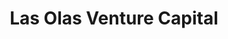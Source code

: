 ---
layout: firm_page
title: "Las Olas Venture Capital"
id: "lasolasvc.com"
permalink: "/lasolasventurecapitallasolasvc.com/"
website: "https://www.lasolasvc.com"
offices: "Fort Lauderdale (United States), New York (United States)"
investment_stages: "Seed, Series A"
portfolio_companies: "User Interviews, BusRight, Leverage, EcoMap, OneRail, Paccurate, City Detect, Avomd, BusRight, CarePredict, Cofi, Configure8, Cypress, Davinci Micro Fulfillment, Drivepoint, IO Pipe, Leasecake, LendingFront, Letterhead, Mapmycustomers, Medxoom, Mosaic, Otto, Openreel, Plum Wine, Preteckt, ReloQuest, Rotabull, Smarthop, Tristar AI"
portfolio_link: "https://www.lasolasvc.com/portfolio"
investment_markets: "B2B Software, Fintech, HealthTech, ConTech, PropTech, Supply Chain, Logistics, DevTools, DevOps"
founded_year: "2015"
description: "Las Olas Venture Capital (LOVC) is an early-stage venture capital firm that leads rounds in B2B software companies. They focus on transforming outdated business workflows into digital-first operations and invest in founders with deep industry insights using a low-frequency, high-conviction approach. They work closely with their portfolio founders."
linkedin: "https://www.linkedin.com/company/lasolasvc/"
twitter: "https://www.x.com/lasolasvc"
instagram: ""
team_page: "https://www.lasolasvc.com/lovc-team"
investor_type: "Venture Capital"
crunchbase: "https://www.crunchbase.com/organization/las-olas-vc-a-k-a-lovc"
pitchbook: "https://pitchbook.com/profiles/investor/92958-94"

# SEO Optimization
meta_title: "Las Olas Venture Capital - VC Firm - projectstartups.com"
meta_description: "Las Olas Venture Capital, Las Olas Venture Capital (LOVC) is an early-stage venture capital firm that leads rounds in B2B software companies. They focus on transforming outdate..."
meta_keywords: "Las Olas Venture Capital, B2B Software, Fintech, HealthTech, ConTech, PropTech, Supply Chain, Logistics, DevTools, DevOps, VC firm, venture capital, startup investor, projectstartups.com"
canonical_url: "https://vc.projectstartups.com/lasolasventurecapitallasolasvc.com/"
---